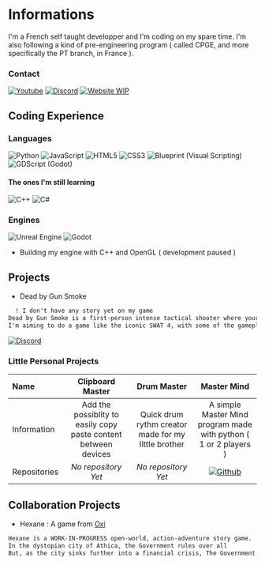 # Informations
I'm a French self taught developper and I'm coding on my spare time. I'm also following a kind of pre-engineering program ( called CPGE, and more specifically the PT branch, in France ).

### Contact
[![Youtube](https://img.shields.io/badge/Youtube-%23FF0000.svg?style=for-the-badge&logo=YouTube&logoColor=white)](https://www.youtube.com/channel/UC4RlxyxpkrSelUOzUg0AV9A)
[![Discord](https://img.shields.io/badge/Discord-%237289DA.svg?style=for-the-badge&logo=discord&logoColor=white)](https://discordapp.com/users/729076099274768414)
[![Website WIP](https://img.shields.io/badge/Website_WIP-9342f5?style=for-the-badge&logo=Github)](https://maragedev.github.io/Dead-by-Gun-Smoke-Website/)
## Coding Experience
### Languages
![Python](https://img.shields.io/badge/python-3670A0?style=for-the-badge&logo=python&logoColor=white)
![JavaScript](https://img.shields.io/badge/javascript-%23efd81d.svg?style=for-the-badge&logo=javascript&logoColor=black)
![HTML5](https://img.shields.io/badge/html5-%23f4470b.svg?style=for-the-badge&logo=html5&logoColor=white)
![CSS3](https://img.shields.io/badge/css3-%23254bdd.svg?style=for-the-badge&logo=css3&logoColor=white)
![Blueprint (Visual Scripting)](https://img.shields.io/badge/Blueprint%20(Visual%20Scripting)-57768a?style=for-the-badge&logoColor=black)
![GDScript (Godot)](https://img.shields.io/badge/GDScript%20(Godot)-4588b9?style=for-the-badge&logoColor=black)
#### The ones I'm still learning
![C++](https://img.shields.io/badge/c++-%2300599C.svg?style=for-the-badge&logo=c%2B%2B&logoColor=white)
![C#](https://img.shields.io/badge/c%23-%23239120.svg?style=for-the-badge&logo=c-sharp&logoColor=white)

### Engines
![Unreal Engine](https://img.shields.io/badge/unreal%20engine-%23313131.svg?style=for-the-badge&logo=unrealengine&logoColor=white) 
![Godot](https://img.shields.io/badge/godot-%234588b9.svg?style=for-the-badge&logo=godotengine&logoColor=white)
- Building my engine with C++ and OpenGL ( development paused )

## Projects
- Dead by Gun Smoke
```markdown
  ! I don't have any story yet on my game
Dead by Gun Smoke is a first-person intense tactical shooter where your main goal is to keep as many safe lives as you can.
I'm aiming to do a game like the iconic SWAT 4, with some of the gameplay from the series Ghost Recon... 
```

[![Discord](https://img.shields.io/badge/Dead_by_Gun_Smoke-%237289DA.svg?style=for-the-badge&logo=discord&logoColor=white)](https://discord.gg/8T2Ba2V2hj)

### Little Personal Projects 
| Name         | Clipboard Master                                                 | Drum Master                                          | Master Mind |
| :---         | :---:                                                            | :---:                                                | :--:        |
| Information  | Add the possiblity to easily copy paste content between devices  | Quick drum rythm creator made for my little brother  | A simple Master Mind program made with python ( 1 or 2 players ) |
| Repositories | *No repository Yet* | *No repository Yet* | [![Github](https://img.shields.io/badge/Master_Mind-%20.svg?style=for-the-badge&logo=Github&logoColor=white)](https://github.com/MarageDev/MasterMind) |


## Collaboration Projects
- Hexane : A game from [Oxi](https://github.com/oxi-dev0) 
```markdown
Hexane is a WORK-IN-PROGRESS open-world, action-adventure story game. 
In the dystopian city of Athica, the Government rules over all 
But, as the city sinks further into a financial crisis, The Government spend their last funds defending its repressive system ...
```
